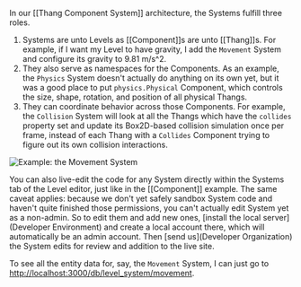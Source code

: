 In our [[Thang Component System]] architecture, the Systems fulfill three roles.

1. Systems are unto Levels as [[Component]]s are unto [[Thang]]s. For example, if I want my Level to have gravity, I add the `Movement` System and configure its gravity to 9.81 m/s^2.
2. They also serve as namespaces for the Components. As an example, the `Physics` System doesn't actually do anything on its own yet, but it was a good place to put `physics.Physical` Component, which controls the size, shape, rotation, and position of all physical Thangs.
3. They can coordinate behavior across those Components. For example, the `Collision` System will look at all the Thangs which have the `collides` property set and update its Box2D-based collision simulation once per frame, instead of each Thang with a `Collides` Component trying to figure out its own collision interactions.

![Example: the Movement System](https://s3.amazonaws.com/files.codecombat.com/wiki-images/movement_system.png)

You can also live-edit the code for any System directly within the Systems tab of the Level editor, just like in the [[Component]] example. The same caveat applies: because we don't yet safely sandbox System code and haven't quite finished those permissions, you can't actually edit System yet as a non-admin. So to edit them and add new ones, [install the local server](Developer Environment) and create a local account there, which will automatically be an admin account. Then [send us](Developer Organization) the System edits for review and addition to the live site.

To see all the entity data for, say, the `Movement` System, I can just go to [http://localhost:3000/db/level_system/movement](http://localhost:3000/db/level_system/movement).
